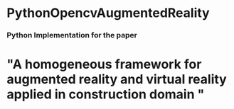 # PythonOpencvAugmentedReality
<h3> Python Implementation for the paper </h3>
<h1> "A homogeneous framework for augmented reality and virtual reality applied in construction domain " </h1>
